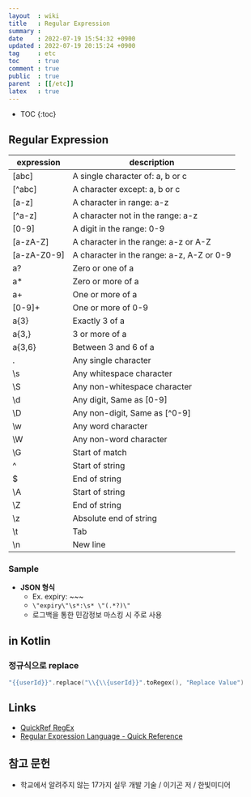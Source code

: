 ```yaml
---
layout  : wiki
title   : Regular Expression
summary : 
date    : 2022-07-19 15:54:32 +0900
updated : 2022-07-19 20:15:24 +0900
tag     : etc
toc     : true
comment : true
public  : true
parent  : [[/etc]]
latex   : true
---
```

* TOC
{:toc}

## Regular Expression

| expression  | description  |
|-------------|--------------|
|[abc]        | A single character of: a, b or c |
|[^abc]       | A character except: a, b or c |
|[a-z]        | A character in range: a-z |
|[^a-z]        | A character not in the range: a-z |
|[0-9]        | A digit in the range: 0-9 |
|[a-zA-Z]        | A character in the range: a-z or A-Z |
|[a-zA-Z0-9]        | A character in the range: a-z, A-Z or 0-9 |
|a?        | Zero or one of a |
|a*        | Zero or more of a |
|a+       | One or more of a |
|[0-9]+       | One or more of 0-9 |
|a{3}      | Exactly 3 of a |
|a{3,}        | 3 or more of a |
|a{3,6}        | Between 3 and 6 of a |
|.      | Any single character |
|\s       | Any whitespace character |
|\S       | Any non-whitespace character |
|\d       | Any digit, Same as [0-9] |
|\D       | Any non-digit, Same as [^0-9] |
|\w      | Any word character |
|\W        | Any non-word character |
|\G       | Start of match |
|^        | Start of string |
|$        | End of string |
|\A       | Start of string |
|\Z       | End of string |
|\z       | Absolute end of string |
|\t       | Tab |
|\n       | New line |

### Sample

- __JSON 형식__
  - Ex. expiry: ~~~
  - `\"expiry\"\s*:\s* \"(.*?)\"`
  - 로그백을 통한 민감정보 마스킹 시 주로 사용

## in Kotlin

### 정규식으로 replace

```kotlin
"{{userId}}".replace("\\{\\{userId}}".toRegex(), "Replace Value")
```

## Links

- [QuickRef RegEx](https://quickref.me/regex)
- [Regular Expression Language - Quick Reference](https://docs.microsoft.com/en-us/dotnet/standard/base-types/regular-expression-language-quick-reference)

## 참고 문헌

- 학교에서 알려주지 않는 17가지 실무 개발 기술 / 이기곤 저 / 한빛미디어